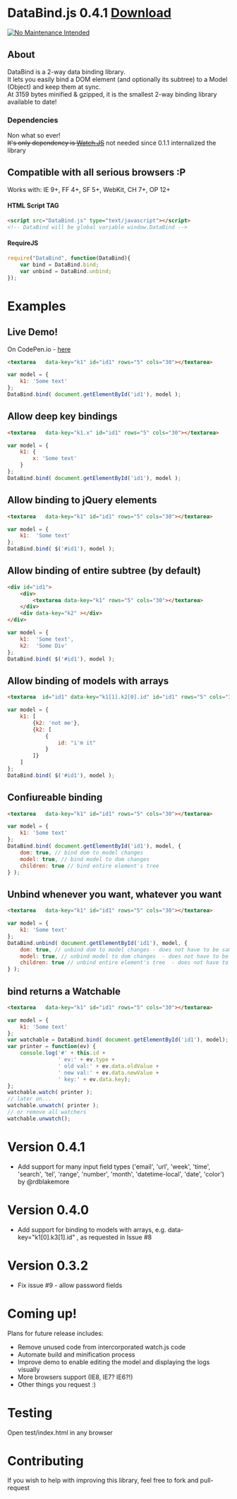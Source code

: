 # DataBind.js 0.4.1 [Download](https://github.com/grnadav/databind/archive/0.4.1.zip)
[![No Maintenance Intended](http://unmaintained.tech/badge.svg)](http://unmaintained.tech/)

## About

DataBind is a 2-way data binding library.  
It lets you easily bind a DOM element (and optionally its subtree) to a Model (Object) and keep them at sync.  
At 3159 bytes minified & gzipped, it is the smallest 2-way binding library available to date!

### Dependencies
Non what so ever!  
~~It's only dependency is [Watch.JS](https://github.com/melanke/Watch.JS)~~ not needed since 0.1.1 internalized the library

## Compatible with all serious browsers :P
Works with: IE 9+, FF 4+, SF 5+, WebKit, CH 7+, OP 12+

#### HTML Script TAG
```html
<script src="DataBind.js" type="text/javascript"></script>
<!-- DataBind will be global variable window.DataBind -->
```

#### RequireJS
```javascript
require("DataBind", function(DataBind){
    var bind = DataBind.bind;
    var unbind = DataBind.unbind;
});
```

# Examples

## Live Demo!
On CodePen.io - [here](http://codepen.io/grnadav/pen/ptJKg)

```html
<textarea   data-key="k1" id="id1" rows="5" cols="30"></textarea>
```

```javascript
var model = {
    k1: 'Some text'
};
DataBind.bind( document.getElementById('id1'), model );
```

## Allow deep key bindings
```html
<textarea   data-key="k1.x" id="id1" rows="5" cols="30"></textarea>
```

```javascript
var model = {
    k1: {
        x: 'Some text'
    }
};
DataBind.bind( document.getElementById('id1'), model );
```

## Allow binding to jQuery elements
```html
<textarea   data-key="k1" id="id1" rows="5" cols="30"></textarea>
```

```javascript
var model = {
    k1:  'Some text'
};
DataBind.bind( $('#id1'), model );
```

## Allow binding of entire subtree (by default)
```html
<div id="id1">
    <div>
        <textarea data-key="k1" rows="5" cols="30"></textarea>    
    </div>
    <div data-key="k2" ></div>
</div>
```

```javascript
var model = {
    k1:  'Some text',
    k2:  'Some Div'
};
DataBind.bind( $('#id1'), model );
```

## Allow binding of models with arrays
```html
<textarea  id="id1" data-key="k1[1].k2[0].id" id="id1" rows="5" cols="30"></textarea>
```

```javascript
var model = {
    k1: [
        {k2: 'not me'},
        {k2: [
            {
                id: "i'm it"
            }
        ]}
    ]
};
DataBind.bind( $('#id1'), model );
```

## Confiureable binding
```html
<textarea   data-key="k1" id="id1" rows="5" cols="30"></textarea>
```

```javascript
var model = {
    k1: 'Some text'
};
DataBind.bind( document.getElementById('id1'), model, {
    dom: true, // bind dom to model changes
    model: true, // bind model to dom changes
    children: true // bind entire element's tree
} );
```

## Unbind whenever you want, whatever you want
```html
<textarea   data-key="k1" id="id1" rows="5" cols="30"></textarea>
```

```javascript
var model = {
    k1: 'Some text'
};
DataBind.unbind( document.getElementById('id1'), model, {
    dom: true, // unbind dom to model changes - does not have to be same as given to 'bind'
    model: true, // unbind model to dom changes  - does not have to be same as given to 'bind'
    children: true // unbind entire element's tree  - does not have to be same as given to 'bind'
} );
```

## bind returns a Watchable
```html
<textarea   data-key="k1" id="id1" rows="5" cols="30"></textarea>
```

```javascript
var model = {
    k1: 'Some text'
};
var watchable = DataBind.bind( document.getElementById('id1'), model);
var printer = function(ev) {
    console.log('#' + this.id + 
                ' ev:' + ev.type + 
                ' old val:' + ev.data.oldValue +
                ' new val:' + ev.data.newValue +
                ' key:' + ev.data.key);
};
watchable.watch( printer );
// later on...
watchable.unwatch( printer );
// or remove all watchers
watchable.unwatch();
```

# Version 0.4.1
* Add support for many input field types ('email', 'url', 'week', 'time', 'search', 'tel', 'range', 'number', 'month', 'datetime-local', 'date', 'color') by @rdblakemore

# Version 0.4.0
* Add support for binding to models with arrays, e.g. data-key="k1[0].k3[1].id" , as requested in Issue #8

# Version 0.3.2
* Fix issue #9 - allow password fields

# Coming up!
Plans for future release includes:
* Remove unused code from intercorporated watch.js code
* Automate build and minification process
* Improve demo to enable editing the model and displaying the logs visually
* More browsers support (IE8, IE7? IE6?!)
* Other things you request :)

# Testing
Open test/index.html in any browser

# Contributing
If you wish to help with improving this library, feel free to fork and pull-request
